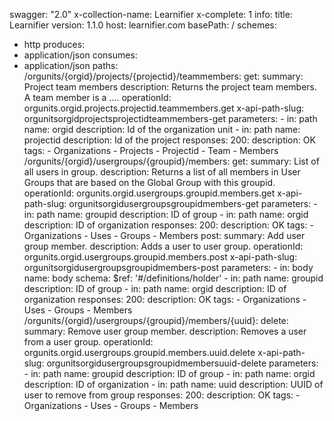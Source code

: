 swagger: "2.0"
x-collection-name: Learnifier
x-complete: 1
info:
  title: Learnifier
  version: 1.1.0
host: learnifier.com
basePath: /
schemes:
- http
produces:
- application/json
consumes:
- application/json
paths:
  /orgunits/{orgid}/projects/{projectid}/teammembers:
    get:
      summary: Project team members
      description: Returns the project team members. A team member is a ....
      operationId: orgunits.orgid.projects.projectid.teammembers.get
      x-api-path-slug: orgunitsorgidprojectsprojectidteammembers-get
      parameters:
      - in: path
        name: orgid
        description: Id of the organization unit
      - in: path
        name: projectid
        description: Id of the project
      responses:
        200:
          description: OK
      tags:
      - Organizations
      - Projects
      - Projectid
      - Team
      - Members
  /orgunits/{orgid}/usergroups/{groupid}/members:
    get:
      summary: List of all users in group.
      description: Returns a list of all members in User Groups that are based on
        the Global Group with this groupid.
      operationId: orgunits.orgid.usergroups.groupid.members.get
      x-api-path-slug: orgunitsorgidusergroupsgroupidmembers-get
      parameters:
      - in: path
        name: groupid
        description: ID of group
      - in: path
        name: orgid
        description: ID of organization
      responses:
        200:
          description: OK
      tags:
      - Organizations
      - Uses
      - Groups
      - Members
    post:
      summary: Add user group member.
      description: Adds a user to user group.
      operationId: orgunits.orgid.usergroups.groupid.members.post
      x-api-path-slug: orgunitsorgidusergroupsgroupidmembers-post
      parameters:
      - in: body
        name: body
        schema:
          $ref: '#/definitions/holder'
      - in: path
        name: groupid
        description: ID of group
      - in: path
        name: orgid
        description: ID of organization
      responses:
        200:
          description: OK
      tags:
      - Organizations
      - Uses
      - Groups
      - Members
  /orgunits/{orgid}/usergroups/{groupid}/members/{uuid}:
    delete:
      summary: Remove user group member.
      description: Removes a user from a user group.
      operationId: orgunits.orgid.usergroups.groupid.members.uuid.delete
      x-api-path-slug: orgunitsorgidusergroupsgroupidmembersuuid-delete
      parameters:
      - in: path
        name: groupid
        description: ID of group
      - in: path
        name: orgid
        description: ID of organization
      - in: path
        name: uuid
        description: UUID of user to remove from group
      responses:
        200:
          description: OK
      tags:
      - Organizations
      - Uses
      - Groups
      - Members